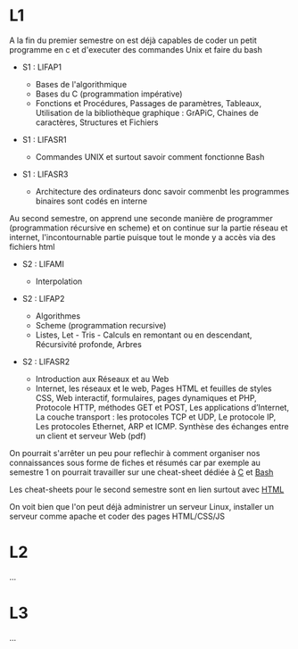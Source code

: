 # L1

A la fin du premier semestre on est déjà capables de coder un petit programme en c et d'executer des commandes Unix et faire du bash

- S1 : LIFAP1
  - Bases de l'algorithmique
  - Bases du C (programmation impérative)
  - Fonctions et Procédures, Passages de paramètres, Tableaux, Utilisation de la bibliothèque graphique : GrAPiC, Chaines de caractères, Structures et Fichiers

- S1 : LIFASR1
  - Commandes UNIX et surtout savoir comment fonctionne Bash

- S1 : LIFASR3
  - Architecture des ordinateurs donc savoir commenbt les programmes binaires sont codés en interne

Au second semestre, on apprend une seconde manière de programmer (programmation récursive en scheme) et on continue sur la partie réseau et internet, l'incontournable partie puisque tout le monde y a accès via des fichiers html

- S2 : LIFAMI
  - Interpolation

- S2 : LIFAP2
  - Algorithmes
  - Scheme (programmation recursive)
  - Listes, Let - Tris - Calculs en remontant ou en descendant, Récursivité profonde, Arbres

- S2 : LIFASR2
  - Introduction aux Réseaux et au Web
  - Internet, les réseaux et le web, Pages HTML et feuilles de styles CSS, Web interactif, formulaires, pages dynamiques et PHP, Protocole HTTP, méthodes GET et POST, Les applications d’Internet, La couche transport : les protocoles TCP et UDP, Le protocole IP, Les protocoles Ethernet, ARP et ICMP. Synthèse des échanges entre un client et serveur Web (pdf)

On pourrait s'arrêter un peu pour reflechir à comment organiser nos connaissances sous forme de fiches et résumés car par exemple au semestre 1 on pourrait travailler sur une cheat-sheet dédiée à [C](https://www.cheatography.com/ashlyn-black/cheat-sheets/c-reference/) et [Bash](https://devhints.io/bash)

Les cheat-sheets pour le second semestre sont en lien surtout avec [HTML](https://devhints.io/html)

On voit bien que l'on peut déjà administrer un serveur Linux, installer un serveur comme apache et coder des pages HTML/CSS/JS

# L2

...

# L3

...
